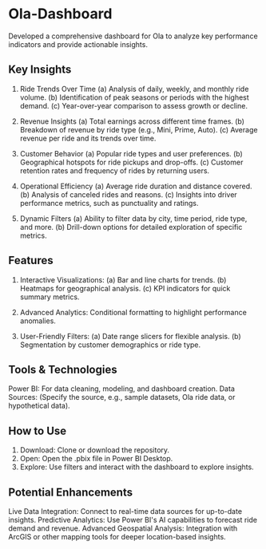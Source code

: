 # Ola-Dashboard
Developed a comprehensive dashboard for Ola to analyze key performance indicators and provide actionable insights.
## Key Insights 

1. Ride Trends Over Time 
   (a) Analysis of daily, weekly, and monthly ride volume.
   (b) Identification of peak seasons or periods with the highest demand.
   (c) Year-over-year comparison to assess growth or decline.
   
2. Revenue Insights
   (a) Total earnings across different time frames.
   (b) Breakdown of revenue by ride type (e.g., Mini, Prime, Auto).
   (c) Average revenue per ride and its trends over time.
   
3. Customer Behavior
   (a) Popular ride types and user preferences.
   (b) Geographical hotspots for ride pickups and drop-offs.
   (c) Customer retention rates and frequency of rides by returning users.

4. Operational Efficiency
   (a) Average ride duration and distance covered.
   (b) Analysis of canceled rides and reasons.
   (c) Insights into driver performance metrics, such as punctuality and ratings.
   
5. Dynamic Filters
   (a) Ability to filter data by city, time period, ride type, and more.
   (b) Drill-down options for detailed exploration of specific metrics.
   
## Features

1. Interactive Visualizations:
   (a) Bar and line charts for trends.
   (b) Heatmaps for geographical analysis.
   (c) KPI indicators for quick summary metrics.
   
2. Advanced Analytics:
   Conditional formatting to highlight performance anomalies.
   
3. User-Friendly Filters:
   (a) Date range slicers for flexible analysis.
   (b) Segmentation by customer demographics or ride type.

## Tools & Technologies
Power BI: For data cleaning, modeling, and dashboard creation.
Data Sources: (Specify the source, e.g., sample datasets, Ola ride data, or hypothetical data).

## How to Use
1. Download: Clone or download the repository.
2. Open: Open the .pbix file in Power BI Desktop.
3. Explore: Use filters and interact with the dashboard to explore insights.

## Potential Enhancements
Live Data Integration: Connect to real-time data sources for up-to-date insights.
Predictive Analytics: Use Power BI's AI capabilities to forecast ride demand and revenue.
Advanced Geospatial Analysis: Integration with ArcGIS or other mapping tools for deeper location-based insights.
